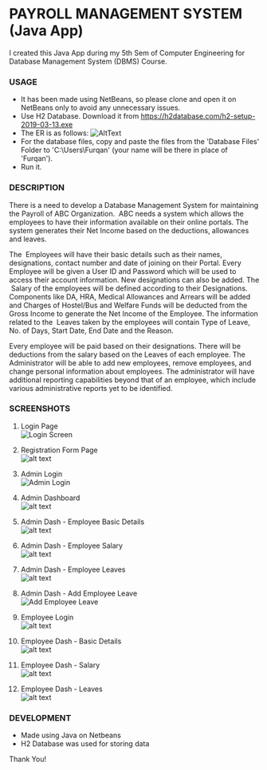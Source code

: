 # PAYROLL MANAGEMENT SYSTEM (Java App)

I created this Java App during my 5th Sem of Computer Engineering for Database Management System (DBMS) Course.

### USAGE
- It has been made using NetBeans, so please clone and open it on NetBeans only to avoid any unnecessary issues.
- Use H2 Database. Download it from https://h2database.com/h2-setup-2019-03-13.exe
- The ER is as follows:
![AltText](https://github.com/thakurfurqaan/Payroll-Management-System-Java/blob/master/Payroll%20ER.jpg)
- For the database files, copy and paste the files from the 'Database Files' Folder to 'C:\Users\Furqan' (your name will be there in place of 'Furqan').
- Run it.


### DESCRIPTION
There is a need to develop a Database Management System for maintaining the Payroll
of ABC Organization. ​ ABC needs a system which allows the employees to have their
information available on their online portals. The system generates their Net Income
based on the deductions, allowances and leaves.

The ​ Employees​ will have their basic details such as their names, designations, contact
number and date of joining on their Portal. Every Employee will be given a User ID and
Password which will be used to access their account information. New designations can
also be added. The ​ Salary​ of the employees will be defined according to their
Designations. Components like DA, HRA, Medical Allowances and Arrears will be added
and Charges of Hostel/Bus and Welfare Funds will be deducted from the Gross Income
to generate the Net Income of the Employee. The information related to the ​ Leaves
taken by the employees will contain Type of Leave, No. of Days, Start Date, End Date and
the Reason.

Every employee will be paid based on their designations. There will be deductions from
the salary based on the Leaves of each employee. The ​ Administrator​ will be able to add
new employees, remove employees, and change personal information about employees.
The administrator will have additional reporting capabilities beyond that of an employee,
which include various administrative reports yet to be identified.

### SCREENSHOTS
1. Login Page\
![Login Screen](https://github.com/thakurfurqaan/Payroll-Management-System-Java/blob/master/Screenshots/Login.png)

2. Registration Form Page\
![alt text](https://github.com/thakurfurqaan/Payroll-Management-System-Java/blob/master/Screenshots/employee%20registration%20form.png)

3. Admin Login\
![Admin Login](https://github.com/thakurfurqaan/Payroll-Management-System-Java/blob/master/Screenshots/admin%20login.png)

4. Admin Dashboard\
![alt text](https://github.com/thakurfurqaan/Payroll-Management-System-Java/blob/master/Screenshots/admin%20home.png)

5. Admin Dash - Employee Basic Details\
![alt text](https://github.com/thakurfurqaan/Payroll-Management-System-Java/blob/master/Screenshots/admin%20home%20selected%20employee%20bd.png)

6. Admin Dash - Employee Salary\
![alt text](https://github.com/thakurfurqaan/Payroll-Management-System-Java/blob/master/Screenshots/admin%20home%20selected%20employee%20salary.png)

7. Admin Dash - Employee Leaves\
![alt text](https://github.com/thakurfurqaan/Payroll-Management-System-Java/blob/master/Screenshots/admin%20home%20selected%20employee%20leaves.png)

8. Admin Dash - Add Employee Leave\
![Add Employee Leave](https://github.com/thakurfurqaan/Payroll-Management-System-Java/blob/master/Screenshots/admin%20home%20selected%20employee%20addleave.png)

9. Employee Login\
![alt text](https://github.com/thakurfurqaan/Payroll-Management-System-Java/blob/master/Screenshots/employee%20login.png)

10. Employee Dash - Basic Details\
![alt text](https://github.com/thakurfurqaan/Payroll-Management-System-Java/blob/master/Screenshots/employee%20home%20bd.png)

11. Employee Dash - Salary\
![alt text](https://github.com/thakurfurqaan/Payroll-Management-System-Java/blob/master/Screenshots/employee%20home%20salary.png)

12. Employee Dash - Leaves\
![alt text](https://github.com/thakurfurqaan/Payroll-Management-System-Java/blob/master/Screenshots/employee%20home%20leaves.png)

### DEVELOPMENT
- Made using Java on Netbeans
- H2 Database was used for storing data

Thank You!

